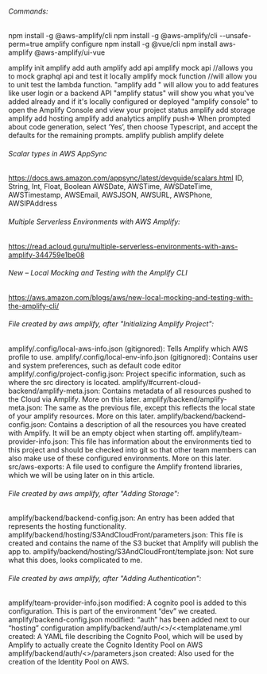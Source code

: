 ###### Commands:
npm install -g @aws-amplify/cli
npm install -g @aws-amplify/cli --unsafe-perm=true
amplify configure
npm install -g @vue/cli
npm install aws-amplify @aws-amplify/ui-vue

amplify init
amplify add auth
amplify add api
amplify mock api //allows you to mock graphql api and test it locally
amplify mock function <FunctionName> //will allow you to unit test the lambda function.
"amplify add <category>" will allow you to add features like user login or a backend API
"amplify status" will show you what you've added already and if it's locally configured or deployed
"amplify console" to open the Amplify Console and view your project status
amplify add storage
amplify add hosting
amplify add analytics
amplify push=> When prompted about code generation, select ‘Yes’, then choose Typescript, and accept the defaults for the remaining prompts.
amplify publish
amplify delete

###### Scalar types in AWS AppSync
https://docs.aws.amazon.com/appsync/latest/devguide/scalars.html
ID, String, Int, Float, Boolean
AWSDate, AWSTime, AWSDateTime, AWSTimestamp, AWSEmail, AWSJSON, AWSURL, AWSPhone, AWSIPAddress

###### Multiple Serverless Environments with AWS Amplify:
https://read.acloud.guru/multiple-serverless-environments-with-aws-amplify-344759e1be08

###### New – Local Mocking and Testing with the Amplify CLI
https://aws.amazon.com/blogs/aws/new-local-mocking-and-testing-with-the-amplify-cli/

###### File created by aws amplify, after "Initializing Amplify Project":
amplify/.config/local-aws-info.json (gitignored): Tells Amplify which AWS profile to use.
amplify/.config/local-env-info.json (gitignored): Contains user and system preferences, such as default code editor
amplify/.config/project-config.json: Project specific information, such as where the src directory is located.
amplify/#current-cloud-backend/amplify-meta.json: Contains metadata of all resources pushed to the Cloud via Amplify. More on this later.
amplify/backend/amplify-meta.json: The same as the previous file, except this reflects the local state of your amplify resources. More on this later.
amplify/backend/backend-config.json: Contains a description of all the resources you have created with Amplify. It will be an empty object when starting off.
amplify/team-provider-info.json: This file has information about the environments tied to this project and should be checked into git so that other team members can also make use of these configured environments. More on this later.
src/aws-exports: A file used to configure the Amplify frontend libraries, which we will be using later on in this article.

###### File created by aws amplify, after "Adding Storage":
amplify/backend/backend-config.json: An entry has been added that represents the hosting functionality.
amplify/backend/hosting/S3AndCloudFront/parameters.json: This file is created and contains the name of the S3 bucket that Amplify will publish the app to.
amplify/backend/hosting/S3AndCloudFront/template.json: Not sure what this does, looks complicated to me.

###### File created by aws amplify, after "Adding Authentication":
amplify/team-provider-info.json modified: A cognito pool is added to this configuration. This is part of the environment “dev” we created.
amplify/backend-config.json modified: “auth” has been added next to our “hosting” configuration
amplify/backend/auth/<<cognitoPoolId>>/<<templatename.yml created: A YAML file describing the Cognito Pool, which will be used by Amplify to actually create the Cognito Identity Pool on AWS
amplify/backend/auth/<<cognitoPoolId>>/parameters.json created: Also used for the creation of the Identity Pool on AWS.